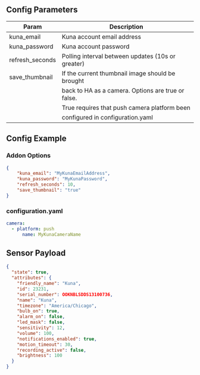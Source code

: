 
## Config Parameters

| Param              | Description                                        |
|--------------------|----------------------------------------------------|
| kuna_email         | Kuna account email address                         |
| kuna_password      | Kuna account password                              |
| refresh_seconds    | Polling interval between updates (10s or greater)  |
| save_thumbnail     | If the current thumbnail image should be brought   |
|                    | back to HA as a camera. Options are true or false. |
|                    | True requires that push camera platform been       |
|                    | configured in configuration.yaml                  |

## Config Example

### Addon Options

```json
{
    "kuna_email": "MyKunaEmailAddress",
    "kuna_password": "MyKunaPassword",
    "refresh_seconds": 10,
    "save_thumbnail": "true"
}
```

### configuration.yaml

```yaml
camera:
  - platform: push
      name: MyKunaCameraName
```

## Sensor Payload

``` json
{
  "state": true,
  "attributes": {
    "friendly_name": "Kuna",
    "id": 23231,
    "serial_number": OOKNBLSDDS13100736,
    "name": "Kuna",
    "timezone": "America/Chicago",
    "bulb_on": true,
    "alarm_on": false,
    "led_mask": false,
    "sensitivity": 12,
    "volume": 100,
    "notifications_enabled": true,
    "motion_timeout": 30,
    "recording_active": false,
    "brightness": 100
  }
}
```